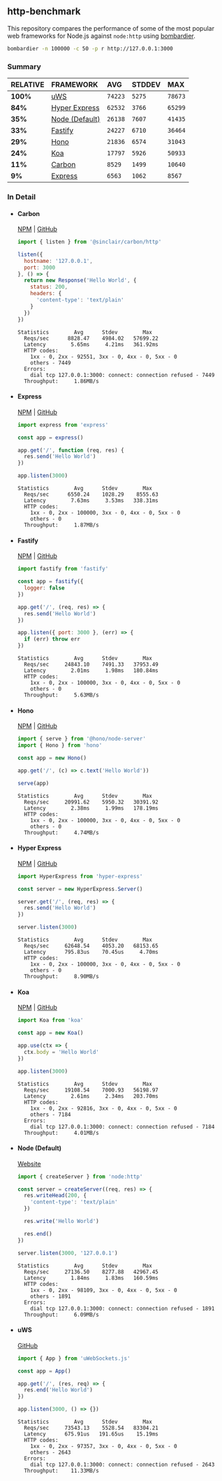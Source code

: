 ## http-benchmark

This repository compares the performance of some of the most popular web frameworks for Node.js against `node:http` using [bombardier](https://github.com/codesenberg/bombardier).

```bash
bombardier -n 100000 -c 50 -p r http://127.0.0.1:3000
```

### Summary

| RELATIVE | FRAMEWORK | AVG | STDDEV | MAX |
| :--- | :--- | :--- | :--- | :--- |
| **100%** | [uWS](#uws) | `74223` | `5275` | `78673` |
| **84%** | [Hyper Express](#hyper-express) | `62532` | `3766` | `65299` |
| **35%** | [Node (Default)](#node-default) | `26138` | `7607` | `41435` |
| **33%** | [Fastify](#fastify) | `24227` | `6710` | `36464` |
| **29%** | [Hono](#hono) | `21836` | `6574` | `31043` |
| **24%** | [Koa](#koa) | `17797` | `5926` | `50933` |
| **11%** | [Carbon](#carbon) | `8529` | `1499` | `10640` |
| **9%** | [Express](#express) | `6563` | `1062` | `8567` |


### In Detail

- #### Carbon
  [NPM](https://npmjs.com/@sinclair/carbon) | [GitHub](https://github.com/sinclairzx81/carbon)
  ```js
  import { listen } from '@sinclair/carbon/http'

  listen({
    hostname: '127.0.0.1',
    port: 3000
  }, () => {
    return new Response('Hello World', {
      status: 200,
      headers: {
        'content-type': 'text/plain'
      }
    })
  })
  ```

  ```
  Statistics        Avg      Stdev        Max
    Reqs/sec      8828.47    4984.02   57699.22
    Latency        5.65ms     4.21ms   361.92ms
    HTTP codes:
      1xx - 0, 2xx - 92551, 3xx - 0, 4xx - 0, 5xx - 0
      others - 7449
    Errors:
      dial tcp 127.0.0.1:3000: connect: connection refused - 7449
    Throughput:     1.86MB/s
  ```

- #### Express
  [NPM](https://npmjs.com/express) | [GitHub](https://github.com/expressjs/express)
  ```js
  import express from 'express'

  const app = express()

  app.get('/', function (req, res) {
    res.send('Hello World')
  })

  app.listen(3000)
  ```

  ```
  Statistics        Avg      Stdev        Max
    Reqs/sec      6550.24    1028.29    8555.63
    Latency        7.63ms     3.53ms   338.31ms
    HTTP codes:
      1xx - 0, 2xx - 100000, 3xx - 0, 4xx - 0, 5xx - 0
      others - 0
    Throughput:     1.87MB/s
  ```

- #### Fastify
  [NPM](https://npmjs.com/fastify) | [GitHub](https://github.com/fastify/fastify)
  ```js
  import fastify from 'fastify'

  const app = fastify({
    logger: false
  })

  app.get('/', (req, res) => {
    res.send('Hello World')
  })

  app.listen({ port: 3000 }, (err) => {
    if (err) throw err
  })
  ```

  ```
  Statistics        Avg      Stdev        Max
    Reqs/sec     24843.10    7491.33   37953.49
    Latency        2.01ms     1.98ms   180.84ms
    HTTP codes:
      1xx - 0, 2xx - 100000, 3xx - 0, 4xx - 0, 5xx - 0
      others - 0
    Throughput:     5.63MB/s
  ```

- #### Hono
  [NPM](https://npmjs.com/hono) | [GitHub](https://github.com/honojs/hono)
  ```js
  import { serve } from '@hono/node-server'
  import { Hono } from 'hono'

  const app = new Hono()

  app.get('/', (c) => c.text('Hello World'))

  serve(app)
  ```

  ```
  Statistics        Avg      Stdev        Max
    Reqs/sec     20991.62    5950.32   30391.92
    Latency        2.38ms     1.99ms   178.19ms
    HTTP codes:
      1xx - 0, 2xx - 100000, 3xx - 0, 4xx - 0, 5xx - 0
      others - 0
    Throughput:     4.74MB/s
  ```

- #### Hyper Express
  [NPM](https://npmjs.com/hyper-express) | [GitHub](https://github.com/kartikk221/hyper-express)
  ```js
  import HyperExpress from 'hyper-express'

  const server = new HyperExpress.Server()

  server.get('/', (req, res) => {
    res.send('Hello World')
  })

  server.listen(3000)
  ```

  ```
  Statistics        Avg      Stdev        Max
    Reqs/sec     62648.54    4053.20   68153.65
    Latency      795.83us    70.45us     4.70ms
    HTTP codes:
      1xx - 0, 2xx - 100000, 3xx - 0, 4xx - 0, 5xx - 0
      others - 0
    Throughput:     8.90MB/s
  ```

- #### Koa
  [NPM](https://npmjs.com/koa) | [GitHub](https://github.com/koajs/koa)
  ```js
  import Koa from 'koa'

  const app = new Koa()

  app.use(ctx => {
    ctx.body = 'Hello World'
  })

  app.listen(3000)
  ```

  ```
  Statistics        Avg      Stdev        Max
    Reqs/sec     19108.54    7000.93   56198.97
    Latency        2.61ms     2.34ms   203.70ms
    HTTP codes:
      1xx - 0, 2xx - 92816, 3xx - 0, 4xx - 0, 5xx - 0
      others - 7184
    Errors:
      dial tcp 127.0.0.1:3000: connect: connection refused - 7184
    Throughput:     4.01MB/s
  ```

- #### Node (Default)
  [Website](https://nodejs.org/api/http.html)
  ```js
  import { createServer } from 'node:http'

  const server = createServer((req, res) => {
    res.writeHead(200, {
      'content-type': 'text/plain'
    })

    res.write('Hello World')

    res.end()
  })

  server.listen(3000, '127.0.0.1')
  ```

  ```
  Statistics        Avg      Stdev        Max
    Reqs/sec     27136.50    8277.88   42967.45
    Latency        1.84ms     1.83ms   160.59ms
    HTTP codes:
      1xx - 0, 2xx - 98109, 3xx - 0, 4xx - 0, 5xx - 0
      others - 1891
    Errors:
      dial tcp 127.0.0.1:3000: connect: connection refused - 1891
    Throughput:     6.09MB/s
  ```

- #### uWS
  [GitHub](https://github.com/uNetworking/uWebSockets.js)
  ```js
  import { App } from 'uWebSockets.js'

  const app = App()

  app.get('/', (res, req) => {
    res.end('Hello World')
  })

  app.listen(3000, () => {})
  ```

  ```
  Statistics        Avg      Stdev        Max
    Reqs/sec     73543.13    5528.54   83304.21
    Latency      675.91us   191.65us    15.19ms
    HTTP codes:
      1xx - 0, 2xx - 97357, 3xx - 0, 4xx - 0, 5xx - 0
      others - 2643
    Errors:
      dial tcp 127.0.0.1:3000: connect: connection refused - 2643
    Throughput:    11.33MB/s
  ```


